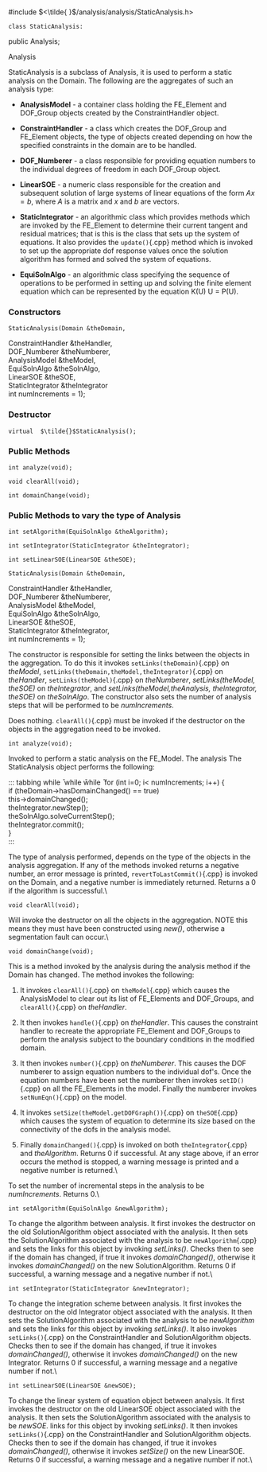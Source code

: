\
#include $<\tilde{ }$/analysis/analysis/StaticAnalysis.h$>$



```{.cpp}
class StaticAnalysis:
```
 public Analysis;


Analysis


StaticAnalysis is a subclass of Analysis, it is used to perform a static
analysis on the Domain. The following are the aggregates of such an
analysis type:

-   **AnalysisModel** - a container class holding the FE_Element and
    DOF_Group objects created by the ConstraintHandler object.

-   **ConstraintHandler** - a class which creates the DOF_Group and
    FE_Element objects, the type of objects created depending on how the
    specified constraints in the domain are to be handled.

-   **DOF_Numberer** - a class responsible for providing equation
    numbers to the individual degrees of freedom in each DOF_Group
    object.

-   **LinearSOE** - a numeric class responsible for the creation and
    subsequent solution of large systems of linear equations of the form
    $Ax = b$, where $A$ is a matrix and $x$ and $b$ are vectors.

-   **StaticIntegrator** - an algorithmic class which provides methods
    which are invoked by the FE_Element to determine their current
    tangent and residual matrices; that is this is the class that sets
    up the system of equations. It also provides the `update()`{.cpp} method
    which is invoked to set up the appropriate dof response values once
    the solution algorithm has formed and solved the system of
    equations.

-   **EquiSolnAlgo** - an algorithmic class specifying the sequence of
    operations to be performed in setting up and solving the finite
    element equation which can be represented by the equation K(U) U =
    P(U).


### Constructors


```{.cpp}
StaticAnalysis(Domain &theDomain,
```


ConstraintHandler &theHandler,\
DOF_Numberer &theNumberer,\
AnalysisModel &theModel,\
EquiSolnAlgo &theSolnAlgo,\
LinearSOE &theSOE,\
StaticIntegrator &theIntegrator\
int numIncrements = 1);


### Destructor


```{.cpp}
virtual  $\tilde{}$StaticAnalysis();
```

### Public Methods


```{.cpp}
int analyze(void);
```



```{.cpp}
void clearAll(void);
```



```{.cpp}
int domainChange(void);
```

### Public Methods to vary the type of Analysis



```{.cpp}
int setAlgorithm(EquiSolnAlgo &theAlgorithm);
```



```{.cpp}
int setIntegrator(StaticIntegrator &theIntegrator);
```



```{.cpp}
int setLinearSOE(LinearSOE &theSOE);
```





```{.cpp}
StaticAnalysis(Domain &theDomain,
```


ConstraintHandler &theHandler,\
DOF_Numberer &theNumberer,\
AnalysisModel &theModel,\
EquiSolnAlgo &theSolnAlgo,\
LinearSOE &theSOE,\
StaticIntegrator &theIntegrator,\
int numIncrements = 1);


The constructor is responsible for setting the links between the objects
in the aggregation. To do this it invokes `setLinks(theDomain)`{.cpp} on
*theModel*, `setLinks(theDomain,theModel,theIntegrator)`{.cpp} on
*theHandler*, `setLinks(theModel)`{.cpp} on *theNumberer*, *setLinks(theModel,
theSOE)* on *theIntegrator*, and *setLinks(theModel,theAnalysis,
theIntegrator, theSOE)* on *theSolnAlgo*. The constructor also sets the
number of analysis steps that will be performed to be *numIncrements*.

Does nothing. `clearAll()`{.cpp} must be invoked if the destructor on the
objects in the aggregation need to be invoked.

```{.cpp}
int analyze(void);
```


Invoked to perform a static analysis on the FE_Model. The analysis The
StaticAnalysis object performs the following:

::: tabbing
while ̄ while w̄hile ̄ for (int i=0; i$<$ numIncrements; i++) {\
if (theDomain-$>$hasDomainChanged() == true)\
this-$>$domainChanged();\
theIntegrator.newStep();\
theSolnAlgo.solveCurrentStep();\
theIntegrator.commit();\
}\
:::

The type of analysis performed, depends on the type of the objects in
the analysis aggregation. If any of the methods invoked returns a
negative number, an error message is printed, `revertToLastCommit()`{.cpp} is
invoked on the Domain, and a negative number is immediately returned.
Returns a $0$ if the algorithm is successful.\

```{.cpp}
void clearAll(void);
```

Will invoke the destructor on all the objects in the aggregation. NOTE
this means they must have been constructed using *new()*, otherwise a
segmentation fault can occur.\

```{.cpp}
void domainChange(void);
```

This is a method invoked by the analysis during the analysis method if
the Domain has changed. The method invokes the following:

1.  It invokes `clearAll()`{.cpp} on `theModel`{.cpp} which causes the AnalysisModel
    to clear out its list of FE_Elements and DOF_Groups, and
    `clearAll()`{.cpp} on *theHandler*.

2.  It then invokes `handle()`{.cpp} on *theHandler*. This causes the
    constraint handler to recreate the appropriate FE_Element and
    DOF_Groups to perform the analysis subject to the boundary
    conditions in the modified domain.

3.  It then invokes `number()`{.cpp} on *theNumberer*. This causes the DOF
    numberer to assign equation numbers to the individual dof's. Once
    the equation numbers have been set the numberer then invokes
    `setID()`{.cpp} on all the FE_Elements in the model. Finally the numberer
    invokes `setNumEqn()`{.cpp} on the model.

4.  It invokes `setSize(theModel.getDOFGraph())`{.cpp} on `theSOE`{.cpp} which
    causes the system of equation to determine its size based on the
    connectivity of the dofs in the analysis model.

5.  Finally `domainChanged()`{.cpp} is invoked on both `theIntegrator`{.cpp} and
    *theAlgorithm*. Returns $0$ if successful. At any stage above, if an
    error occurs the method is stopped, a warning message is printed and
    a negative number is returned.\


To set the number of incremental steps in the analysis to be
*numIncrements*. Returns $0$.\

```{.cpp}
int setAlgorithm(EquiSolnAlgo &newAlgorithm);
```


To change the algorithm between analysis. It first invokes the
destructor on the old SolutionAlgorithm object associated with the
analysis. It then sets the SolutionAlgorithm associated with the
analysis to be `newAlgorithm`{.cpp} and sets the links for this object by
invoking *setLinks()*. Checks then to see if the domain has changed, if
true it invokes *domainChanged()*, otherwise it invokes
*domainChanged()* on the new SolutionAlgorithm. Returns $0$ if
successful, a warning message and a negative number if not.\

```{.cpp}
int setIntegrator(StaticIntegrator &newIntegrator);
```


To change the integration scheme between analysis. It first invokes the
destructor on the old Integrator object associated with the analysis. It
then sets the SolutionAlgorithm associated with the analysis to be
*newAlgorithm* and sets the links for this object by invoking
*setLinks()*. It also invokes `setLinks()`{.cpp} on the ConstraintHandler and
SolutionAlgorithm objects. Checks then to see if the domain has changed,
if true it invokes *domainChanged()*, otherwise it invokes
*domainChanged()* on the new Integrator. Returns $0$ if successful, a
warning message and a negative number if not.\

```{.cpp}
int setLinearSOE(LinearSOE &newSOE);
```


To change the linear system of equation object between analysis. It
first invokes the destructor on the old LinearSOE object associated with
the analysis. It then sets the SolutionAlgorithm associated with the
analysis to be *newSOE*. links for this object by invoking *setLinks()*.
It then invokes `setLinks()`{.cpp} on the ConstraintHandler and
SolutionAlgorithm objects. Checks then to see if the domain has changed,
if true it invokes *domainChanged()*, otherwise it invokes *setSize()*
on the new LinearSOE. Returns $0$ if successful, a warning message and a
negative number if not.\
